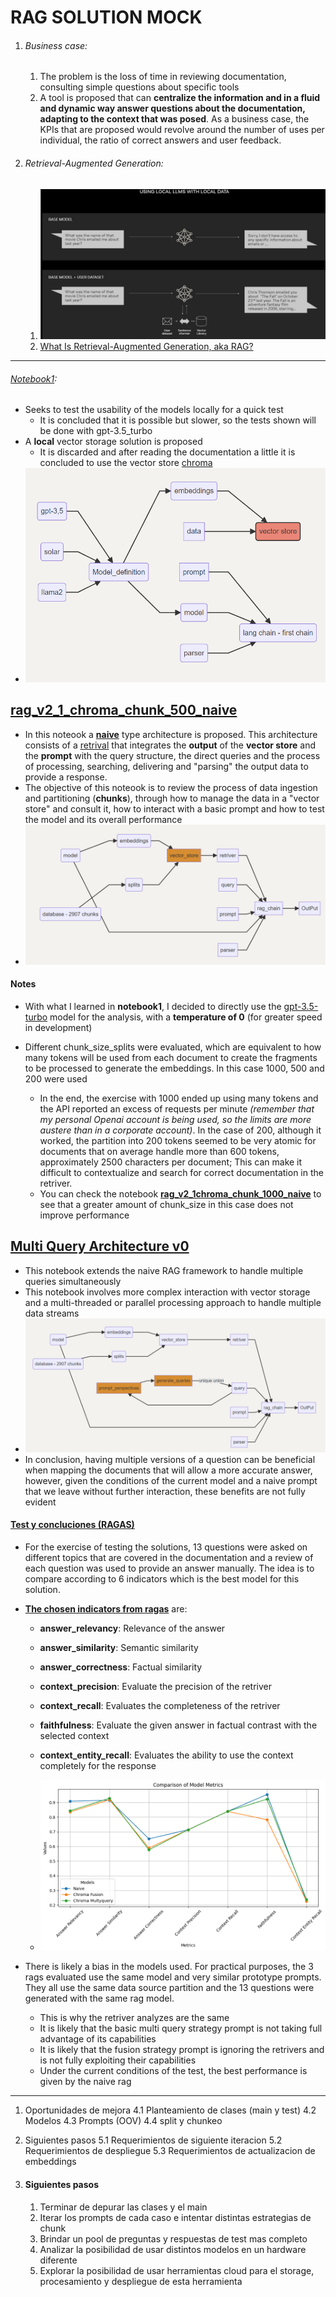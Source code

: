 # RAG SOLUTION MOCK

1. ###### Business case:

   1. The problem is the loss of time in reviewing documentation, consulting simple questions about specific tools
   2. A tool is proposed that can **centralize the information and in a fluid and dynamic way answer questions about the documentation, adapting to the context that was posed**. As a business case, the KPIs that are proposed would revolve around the number of uses per individual, the ratio of correct answers and user feedback.

2. ###### Retrieval-Augmented Generation:

   1. ![alt text](sagemaker_documentation/images/ref1.png)
   2. [What Is Retrieval-Augmented Generation, aka RAG?](https://blogs.nvidia.com/blog/what-is-retrieval-augmented-generation/) 

---

###### [Notebook1](notebook/notebook.ipynb):

- Seeks to test the usability of the models locally for a quick test
   - It is concluded that it is possible but slower, so the tests shown will be done with gpt-3.5_turbo
- A **local** vector storage solution is proposed
   - It is discarded and after reading the documentation a little it is concluded to use the vector store [chroma](https://github.com/chroma-core/chroma)
- ![alt text](sagemaker_documentation/images/Notebook1_arch.png)

## [rag_v2_1_chroma_chunk_500_naive](notebook/rag_v2_1_chroma_chunk_500_naive.ipynb)
- In this noteook a **[naive](https://www.marktechpost.com/2024/04/01/evolution-of-rags-naive-rag-advanced-rag-and-modular-rag-architectures/)** type architecture is proposed. This architecture consists of a <u>[retrival](https://python.langchain.com/docs/modules/data_connection/)</u> that integrates the **output** of the **vector store** and the **prompt** with the query structure, the direct queries and the process of processing, searching, delivering and "parsing" the output data to provide a response.
- The objective of this noteook is to review the process of data ingestion and partitioning (**chunks**), through how to manage the data in a "vector store" and consult it, how to interact with a basic prompt and how to test the model and its overall performance
- ![alt text](sagemaker_documentation/images/Naive_arch.png)

#### Notes

- With what I learned in **notebook1**, I decided to directly use the <u>gpt-3.5-turbo</u> model for the analysis, with a **temperature of 0** (for greater speed in development)
- Different chunk_size_splits were evaluated, which are equivalent to how many tokens will be used from each document to create the fragments to be processed to generate the embeddings. In this case 1000, 500 and 200 were used

   - In the end, the exercise with 1000 ended up using many tokens and the API reported an excess of requests per minute *(remember that my personal Openai account is being used, so the limits are more austere than in a corporate account)*. In the case of 200, although it worked, the partition into 200 tokens seemed to be very atomic for documents that on average handle more than 600 tokens, approximately 2500 characters per document; This can make it difficult to contextualize and search for correct documentation in the retriver.
   - You can check the notebook [**rag_v2_1chroma_chunk_1000_naive**](notebook/rag_v2_1_chroma_chunk_1000.ipynb) to see that a greater amount of chunk_size in this case does not improve performance

## [Multi Query Architecture v0](notebook/rag_v2_2_chroma_multi_query.ipynb)
- This notebook extends the naive RAG framework to handle multiple queries simultaneously
- This notebook involves more complex interaction with vector storage and a multi-threaded or parallel processing approach to handle multiple data streams
- ![alt text](sagemaker_documentation/images/MultyQuery.png)
- In conclusion, having multiple versions of a question can be beneficial when mapping the documents that will allow a more accurate answer, however, given the conditions of the current model and a naive prompt that we leave without further interaction, these benefits are not fully evident

#### [Test y concluciones (RAGAS)](notebook/test_comparison.ipynb)
- For the exercise of testing the solutions, 13 questions were asked on different topics that are covered in the documentation and a review of each question was used to provide an answer manually. The idea is to compare according to 6 indicators which is the best model for this solution.
- [**The chosen indicators from ragas**](https://docs.ragas.io/en/stable/references/metrics.html) are:
  
     - **answer_relevancy**: Relevance of the answer
     - **answer_similarity**: Semantic similarity
     - **answer_correctness**: Factual similarity
     - **context_precision**: Evaluate the precision of the retriver
     - **context_recall**: Evaluates the completeness of the retriver
     - **faithfulness**: Evaluate the given answer in factual contrast with the selected context
     - **context_entity_recall**: Evaluates the ability to use the context completely for the response
  
    - ![alt text](sagemaker_documentation/images/test.png)
- There is likely a bias in the models used. For practical purposes, the 3 rags evaluated use the same model and very similar prototype prompts. They all use the same data source partition and the 13 questions were generated with the same rag model.
    
    - This is why the retriver analyzes are the same
    - It is likely that the basic multi query strategy prompt is not taking full advantage of its capabilities
    - It is likely that the fusion strategy prompt is ignoring the retrivers and is not fully exploiting their capabilities
    - Under the current conditions of the test, the best performance is given by the naive rag

---

1. Oportunidades de mejora
    4.1 Planteamiento de clases (main y test)
    4.2 Modelos
    4.3 Prompts (OOV)
    4.4 split y chunkeo
2. Siguientes pasos
    5.1 Requerimientos de siguiente iteracion 
    5.2 Requerimientos de despliegue
    5.3 Requerimientos de actualizacion de embeddings
3. #### Siguientes pasos

    1. Terminar de depurar las clases y el main
    2. Iterar los prompts de cada caso e intentar distintas estrategias de chunk
    3. Brindar un pool de preguntas y respuestas de test mas completo
    4. Analizar la posibilidad de usar distintos modelos en un hardware diferente
    5. Explorar la posibilidad de usar herramientas cloud para el storage, procesamiento y despliegue de esta herramienta

